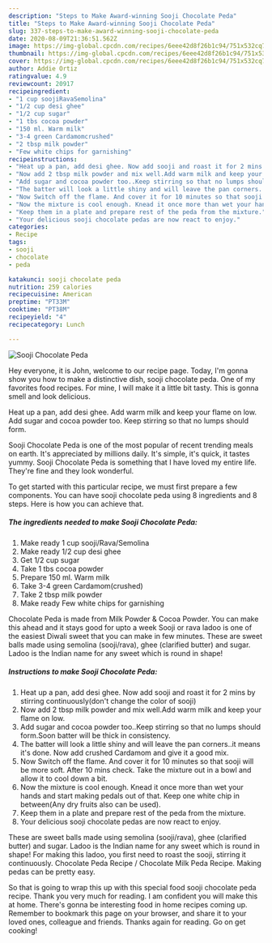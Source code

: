 ```yaml
---
description: "Steps to Make Award-winning Sooji Chocolate Peda"
title: "Steps to Make Award-winning Sooji Chocolate Peda"
slug: 337-steps-to-make-award-winning-sooji-chocolate-peda
date: 2020-08-09T21:36:51.562Z
image: https://img-global.cpcdn.com/recipes/6eee42d8f26b1c94/751x532cq70/sooji-chocolate-peda-recipe-main-photo.jpg
thumbnail: https://img-global.cpcdn.com/recipes/6eee42d8f26b1c94/751x532cq70/sooji-chocolate-peda-recipe-main-photo.jpg
cover: https://img-global.cpcdn.com/recipes/6eee42d8f26b1c94/751x532cq70/sooji-chocolate-peda-recipe-main-photo.jpg
author: Addie Ortiz
ratingvalue: 4.9
reviewcount: 20917
recipeingredient:
- "1 cup soojiRavaSemolina"
- "1/2 cup desi ghee"
- "1/2 cup sugar"
- "1 tbs cocoa powder"
- "150 ml. Warm milk"
- "3-4 green Cardamomcrushed"
- "2 tbsp milk powder"
- "Few white chips for garnishing"
recipeinstructions:
- "Heat up a pan, add desi ghee. Now add sooji and roast it for 2 mins by stirring continuously(don&#39;t change the color of sooji)"
- "Now add 2 tbsp milk powder and mix well.Add warm milk and keep your flame on low."
- "Add sugar and cocoa powder too..Keep stirring so that no lumps should form.Soon batter will be thick in consistency."
- "The batter will look a little shiny and will leave the pan corners..it means it&#39;s done. Now add crushed Cardamom and give it a good mix."
- "Now Switch off the flame. And cover it for 10 minutes so that sooji will be more soft. After 10 mins check. Take the mixture out in a bowl and allow it to cool down a bit."
- "Now the mixture is cool enough. Knead it once more than wet your hands and start making pedals out of that. Keep one white chip in between(Any dry fruits also can be used)."
- "Keep them in a plate and prepare rest of the peda from the mixture."
- "Your delicious sooji chocolate pedas are now react to enjoy."
categories:
- Recipe
tags:
- sooji
- chocolate
- peda

katakunci: sooji chocolate peda 
nutrition: 259 calories
recipecuisine: American
preptime: "PT33M"
cooktime: "PT38M"
recipeyield: "4"
recipecategory: Lunch

---
```



![Sooji Chocolate Peda](https://img-global.cpcdn.com/recipes/6eee42d8f26b1c94/751x532cq70/sooji-chocolate-peda-recipe-main-photo.jpg)

Hey everyone, it is John, welcome to our recipe page. Today, I'm gonna show you how to make a distinctive dish, sooji chocolate peda. One of my favorites food recipes. For mine, I will make it a little bit tasty. This is gonna smell and look delicious.

Heat up a pan, add desi ghee. Add warm milk and keep your flame on low. Add sugar and cocoa powder too. Keep stirring so that no lumps should form.

Sooji Chocolate Peda is one of the most popular of recent trending meals on earth. It's appreciated by millions daily. It's simple, it's quick, it tastes yummy. Sooji Chocolate Peda is something that I have loved my entire life. They're fine and they look wonderful.


To get started with this particular recipe, we must first prepare a few components. You can have sooji chocolate peda using 8 ingredients and 8 steps. Here is how you can achieve that.

<!--inarticleads1-->

##### The ingredients needed to make Sooji Chocolate Peda:

1. Make ready 1 cup sooji/Rava/Semolina
1. Make ready 1/2 cup desi ghee
1. Get 1/2 cup sugar
1. Take 1 tbs cocoa powder
1. Prepare 150 ml. Warm milk
1. Take 3-4 green Cardamom(crushed)
1. Take 2 tbsp milk powder
1. Make ready Few white chips for garnishing


Chocolate Peda is made from Milk Powder &amp; Cocoa Powder. You can make this ahead and it stays good for upto a week Sooji or rava ladoo is one of the easiest Diwali sweet that you can make in few minutes. These are sweet balls made using semolina (sooji/rava), ghee (clarified butter) and sugar. Ladoo is the Indian name for any sweet which is round in shape! 

<!--inarticleads2-->

##### Instructions to make Sooji Chocolate Peda:

1. Heat up a pan, add desi ghee. Now add sooji and roast it for 2 mins by stirring continuously(don&#39;t change the color of sooji)
1. Now add 2 tbsp milk powder and mix well.Add warm milk and keep your flame on low.
1. Add sugar and cocoa powder too..Keep stirring so that no lumps should form.Soon batter will be thick in consistency.
1. The batter will look a little shiny and will leave the pan corners..it means it&#39;s done. Now add crushed Cardamom and give it a good mix.
1. Now Switch off the flame. And cover it for 10 minutes so that sooji will be more soft. After 10 mins check. Take the mixture out in a bowl and allow it to cool down a bit.
1. Now the mixture is cool enough. Knead it once more than wet your hands and start making pedals out of that. Keep one white chip in between(Any dry fruits also can be used).
1. Keep them in a plate and prepare rest of the peda from the mixture.
1. Your delicious sooji chocolate pedas are now react to enjoy.


These are sweet balls made using semolina (sooji/rava), ghee (clarified butter) and sugar. Ladoo is the Indian name for any sweet which is round in shape! For making this ladoo, you first need to roast the sooji, stirring it continuously. Chocolate Peda Recipe / Chocolate Milk Peda Recipe. Making pedas can be pretty easy. 

So that is going to wrap this up with this special food sooji chocolate peda recipe. Thank you very much for reading. I am confident you will make this at home. There's gonna be interesting food in home recipes coming up. Remember to bookmark this page on your browser, and share it to your loved ones, colleague and friends. Thanks again for reading. Go on get cooking!
